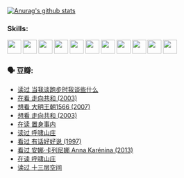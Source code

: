 
[![Anurag's github stats](https://github-readme-stats.vercel.app/api?username=w940853815)](https://github.com/anuraghazra/github-readme-stats)

### Skills:

<code><img height="32" src="https://cdn.jsdelivr.net/npm/simple-icons@v5/icons/python.svg"></code>
<code><img height="32" src="https://cdn.jsdelivr.net/npm/simple-icons@v5/icons/javascript.svg"></code>
<code><img height="32" src="https://cdn.jsdelivr.net/npm/simple-icons@v5/icons/django.svg"></code>
<code><img height="32" src="https://cdn.jsdelivr.net/npm/simple-icons@v5/icons/flask.svg"></code>
<code><img height="32" src="https://cdn.jsdelivr.net/npm/simple-icons@v5/icons/vuetify.svg"></code>
<code><img height="32" src="https://cdn.jsdelivr.net/npm/simple-icons@v5/icons/git.svg"></code>
<code><img height="32" src="https://cdn.jsdelivr.net/npm/simple-icons@v5/icons/docker.svg"></code>
<code><img height="32" src="https://cdn.jsdelivr.net/npm/simple-icons@v5/icons/postgresql.svg"></code>
<code><img height="32" src="https://cdn.jsdelivr.net/npm/simple-icons@v5/icons/elasticsearch.svg"></code>
<code><img height="32" src="https://cdn.jsdelivr.net/npm/simple-icons@v5/icons/macos.svg"></code>
<code><img height="32" src="https://cdn.jsdelivr.net/npm/simple-icons@v5/icons/linux.svg"></code>

### 🗣 豆瓣:

<!-- DOUBAN-ACTIVITIES:START -->
- [读过 当我谈跑步时我谈些什么](https://www.douban.com/people/136069238/status/3715422296/?_i=42127784)
- [在看 走向共和‎ (2003)](https://www.douban.com/people/136069238/status/3711470443/?_i=42127784)
- [想看 大明王朝1566‎ (2007)](https://www.douban.com/people/136069238/status/3710980213/?_i=42127784)
- [想看 走向共和‎ (2003)](https://www.douban.com/people/136069238/status/3710980002/?_i=42127784)
- [在读 置身事内](https://www.douban.com/people/136069238/status/3710472151/?_i=42127784)
- [读过 呼啸山庄](https://www.douban.com/people/136069238/status/3710470617/?_i=42127784)
- [看过 有话好好说‎ (1997)](https://www.douban.com/people/136069238/status/3709833172/?_i=42127784)
- [看过 安娜·卡列尼娜 Anna Karénina‎ (2013)](https://www.douban.com/people/136069238/status/3708942010/?_i=42127784)
- [在读 呼啸山庄](https://www.douban.com/people/136069238/status/3701626992/?_i=42127784)
- [读过 十三层空间](https://www.douban.com/people/136069238/status/3700755247/?_i=42127784)
<!-- DOUBAN-ACTIVITIES:END -->
<!--
**w940853815/w940853815** is a ✨ _special_ ✨ repository because its `README.md` (this file) appears on your GitHub profile.

Here are some ideas to get you started:

- 🔭 I’m currently working on ...
- 🌱 I’m currently learning ...
- 👯 I’m looking to collaborate on ...
- 🤔 I’m looking for help with ...
- 💬 Ask me about ...
- 📫 How to reach me: ...
- 😄 Pronouns: ...
- ⚡ Fun fact: ...
-->
